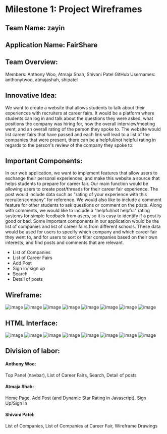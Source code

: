 # Milestone 1: Project Wireframes

## Team Name: zayin

## Application Name: FairShare

## Team Overview:
Members: Anthony Woo, Atmaja Shah, Shivani Patel GitHub 
Usernames: anthonytwoo, atmajashah, shipatel

## Innovative Idea:
We want to create a website that allows students to talk about their experiences with recruiters at career fairs. It would be a platform where students can log in and talk about the questions they were asked, what positions the company was hiring for, how the overall interview/meeting went, and an overall rating of the person they spoke to. The website would list career fairs that have passed and each link will lead to a list of the companies that were present, there can be a helpful/not helpful rating in regards to the person's review of the company they spoke to.

## Important Components: 
In our web application, we want to implement features that allow users to exchange their personal experiences, and make this website a source that helps students to prepare for career fair. Our main function would be allowing users to create post/threads for their career fair experience. The post would include data such as "rating of your experience with this recruiter/company" for reference. We would also like to include a comment feature for other students to ask questions or comment on the posts. Along with comments, we would like to include a "helpful/not helpful" rating systems for simple feedback from users, so it is easy to identify if a post is good or bad. Some important components in our application would be the list of companies and list of career fairs from different schools. These data would be used for users to specify which company and which career fair they went to, and for users to sort or filter companies based on their own interests, and find posts and comments that are relevant.

- List of Companies
- List of Career Fairs
- Add Post
- Sign in/ sign up
- Search
- Detail of posts
         
         
## Wireframe:
![image](screenshots/wfHome.png)
![image](screenshots/wfLoC.png)
![image](screenshots/wfIndPost.png)
![image](screenshots/wfCareerFairs.png)
![image](screenshots/wfPost.png)
![image](screenshots/wfSignInUp.png)
![image](screenshots/wfSearch.png)
![image](screenshots/wfPosts.png)


## HTML Interface:
![image](screenshots/Home.png)
![image](screenshots/Companies.png)
![image](screenshots/CompanyList.png)
![image](screenshots/CareerFairs.png)
![image](screenshots/AddPost.png)
![image](screenshots/PostDetail.png)
![image](screenshots/Account.png)
![image](screenshots/Search.png)

## Division of labor:
#### Anthony Woo: 
Top Panel (navbar), List of Career Fairs, Search, Detail of posts
#### Atmaja Shah:
Home Page, Add Post (and Dynamic Star Rating in Javascript), Sign Up/Sign In
#### Shivani Patel:
List of Companies, List of Companies at Career Fair, Wireframe Drawings
